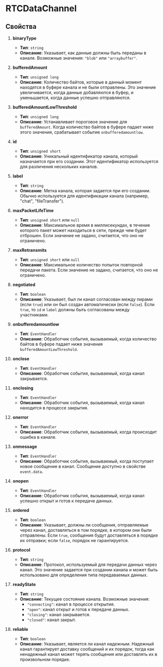 # RTCDataChannel

## Свойства

1. **binaryType**
   - **Тип**: `string`
   - **Описание**: Указывает, как данные должны быть переданы в канале. Возможные значения: `"blob"` или `"arraybuffer"`.

2. **bufferedAmount**
   - **Тип**: `unsigned long`
   - **Описание**: Количество байтов, которые в данный момент находятся в буфере канала и не были отправлены. Это значение увеличивается, когда данные добавляются в буфер, и уменьшается, когда данные успешно отправляются.

3. **bufferedAmountLowThreshold**
   - **Тип**: `unsigned long`
   - **Описание**: Устанавливает пороговое значение для `bufferedAmount`. Когда количество байтов в буфере падает ниже этого значения, срабатывает событие `onbufferedamountlow`.

4. **id**
   - **Тип**: `unsigned short`
   - **Описание**: Уникальный идентификатор канала, который назначается при его создании. Этот идентификатор используется для различения нескольких каналов.

5. **label**
   - **Тип**: `string`
   - **Описание**: Метка канала, которая задается при его создании. Обычно используется для идентификации канала (например, "chat", "fileTransfer").

6. **maxPacketLifeTime**
   - **Тип**: `unsigned short` или `null`
   - **Описание**: Максимальное время в миллисекундах, в течение которого пакет может находиться в сети, прежде чем будет отброшен. Если значение не задано, считается, что оно не ограничено.

7. **maxRetransmits**
   - **Тип**: `unsigned short` или `null`
   - **Описание**: Максимальное количество попыток повторной передачи пакета. Если значение не задано, считается, что оно не ограничено.

8. **negotiated**
   - **Тип**: `boolean`
   - **Описание**: Указывает, был ли канал согласован между пирами (если `true`) или он был создан автоматически (если `false`). Если `true`, то `id` и `label` должны быть согласованы между участниками.

9. **onbufferedamountlow**
   - **Тип**: `EventHandler`
   - **Описание**: Обработчик события, вызываемый, когда количество байтов в буфере падает ниже значения `bufferedAmountLowThreshold`.

10. **onclose**
    - **Тип**: `EventHandler`
    - **Описание**: Обработчик события, вызываемый, когда канал закрывается.

11. **onclosing**
    - **Тип**: `EventHandler`
    - **Описание**: Обработчик события, вызываемый, когда канал находится в процессе закрытия.

12. **onerror**
    - **Тип**: `EventHandler`
    - **Описание**: Обработчик события, вызываемый, когда происходит ошибка в канале.

13. **onmessage**
    - **Тип**: `EventHandler`
    - **Описание**: Обработчик события, вызываемый, когда поступает новое сообщение в канал. Сообщение доступно в свойстве `event.data`.

14. **onopen**
    - **Тип**: `EventHandler`
    - **Описание**: Обработчик события, вызываемый, когда канал успешно открыт и готов к передаче данных.

15. **ordered**
    - **Тип**: `boolean`
    - **Описание**: Указывает, должны ли сообщения, отправляемые через канал, доставляться в том порядке, в котором они были отправлены. Если `true`, сообщения будут доставляться в порядке их отправки; если `false`, порядок не гарантируется.

16. **protocol**
    - **Тип**: `string`
    - **Описание**: Протокол, используемый для передачи данных через канал. Это значение задается при создании канала и может быть использовано для определения типа передаваемых данных.

17. **readyState**
    - **Тип**: `string`
    - **Описание**: Текущее состояние канала. Возможные значения:
      - `"connecting"`: канал в процессе открытия.
      - `"open"`: канал открыт и готов к передаче данных.
      - `"closing"`: канал закрывается.
      - `"closed"`: канал закрыт.

18. **reliable**
    - **Тип**: `boolean`
    - **Описание**: Указывает, является ли канал надежным. Надежный канал гарантирует доставку сообщений и их порядок, тогда как ненадежный канал может терять сообщения или доставлять их в произвольном порядке.
